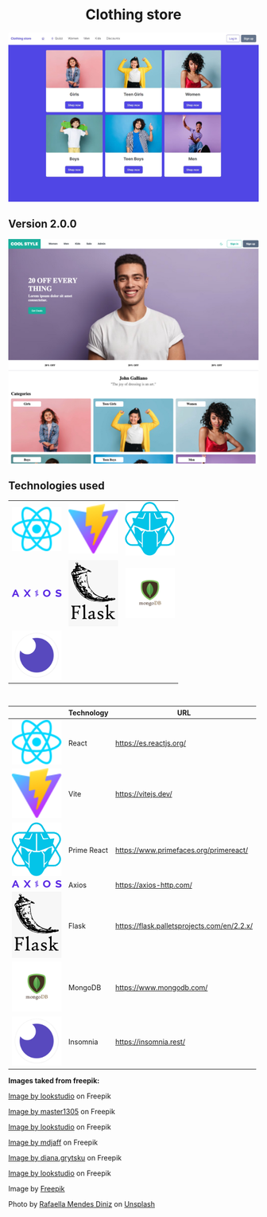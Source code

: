 <h1 style="text-align: center;">Clothing store</h1>

<img title="Home image" alt="Home image" src="./public/images/home-page.JPG">

## Version 2.0.0

<img title="Home image" alt="Home image" src="./public/images/clothing-store-home.jpg">

<br />

## Technologies used

<table align="center">

  </tr>
    <td>
        <img alt="" src="./public/images/../../src/assets/react.svg" width="100">
    </td>
    <td>
        <img alt="" src="./public/images/../vite.svg" width="100">
    </td>
     <td>
        <img alt="" src="./public/images/primereact-logo.png" width="100">
    </td>
  </tr>

  </tr>
    <td>
        <img alt="" src="./public/images/axios-logo.svg" width="100">
    </td>
    <td>
        <img alt="" src="./public/images/flask-logo.png" width="100">
    </td>
     <td>
        <img alt="" src="./public/images/modo-db-logo.jpg" width="100">
    </td>
  </tr>
  </tr>
    <td>
        <img alt="" src="./public/images/insomnia-logo.png" width="100">
    </td>
  </tr>
</table>

<br/>

<div align="center">

|                                                                           | Technology  | URL                                                           |
| ------------------------------------------------------------------------- | ----------- | ------------------------------------------------------------- |
| <img alt="" src="./public/images/../../src/assets/react.svg" width="100"> | React       | <a href="URL"> https://es.reactjs.org/</a>                    |
| <img alt="" src="./public/vite.svg" width="100">                          | Vite        | <a href="URL"> https://vitejs.dev/</a>                        |
| <img alt="" src="./public/images/primereact-logo.png" width="100">        | Prime React | <a href="URL">https://www.primefaces.org/primereact/ </a>     |
| <img alt="" src="./public/images/axios-logo.svg" width="100">             | Axios       | <a href="URL">https://axios-http.com/ </a>                    |
| <img alt="" src="./public/images/flask-logo.png" width="100">             | Flask       | <a href="URL">https://flask.palletsprojects.com/en/2.2.x/</a> |
| <img alt="" src="./public/images/modo-db-logo.jpg" width="100">           | MongoDB     | <a href="URL">https://www.mongodb.com/</a>                    |
| <img alt="" src="./public/images/insomnia-logo.png" width="100">          | Insomnia    | <a href="URL">https://insomnia.rest/</a>                      |

</div>

**Images taked from freepik:**

<a href="https://www.freepik.com/free-photo/joyful-preteen-kid-with-curly-hair-laughing-camera-studio-shot-carefree-little-girl-isolated-pink-background_12431989.htm#query=child&position=13&from_view=search">Image by lookstudio</a> on Freepik

<a href="https://www.freepik.com/free-photo/asian-teenager-s-portrait-isolated-blue-studio-background-beautiful-female-brunette-model-with-long-hair-concept-human-emotions-facial-expression-sales-ad-happy-winning-bet-concept_12265414.htm#query=teen%20girl&position=2&from_view=search">Image by master1305</a> on Freepik

<a href="https://www.freepik.com/free-photo/front-view-refined-woman-with-black-curly-hair_12860192.htm#page=4&position=19&from_view=author">Image by lookstudio</a> on Freepik

<a href="https://www.freepik.com/free-photo/front-view-cute-boy-white-t-shirt-yellow-jeans-holding-green-skateboard-blue-space_8252507.htm#query=boy&position=1&from_view=search">Image by mdjaff</a> on Freepik

<a href="https://www.freepik.com/free-photo/young-curly-man-with-thumbs-up-isolated-blue-wall_8472689.htm#query=young%20man&position=11&from_view=search">Image by diana.grytsku</a> on Freepik

<a href="https://www.freepik.com/free-photo/curly-funny-male-model-jumping-laughing-joyful-young-man-t-shirt-jeans-dancing_13462326.htm#query=man&position=3&from_view=search">Image by lookstudio</a> on Freepik

Image by <a href="https://www.freepik.com/free-photo/young-handsome-man-posing_12976234.htm#page=2&query=man%20model&position=49&from_view=search&track=ais">Freepik</a>

Photo by <a href="https://unsplash.com/@rafaelladiniz?utm_source=unsplash&utm_medium=referral&utm_content=creditCopyText">Rafaella Mendes Diniz</a> on <a href="https://unsplash.com/photos/et_78QkMMQs?utm_source=unsplash&utm_medium=referral&utm_content=creditCopyText">Unsplash</a>
